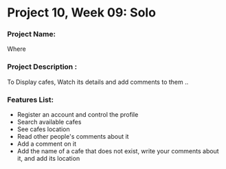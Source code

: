 # Project 10, Week 09: Solo

### Project Name: 
Where

### Project Description :
To Display cafes, Watch its details and add comments to them ..

### Features List:
- Register an account and control the profile
- Search available cafes
- See cafes location
- Read other people's comments about it
- Add a comment on it
- Add the name of a cafe that does not exist, write your comments about it, and add its location
